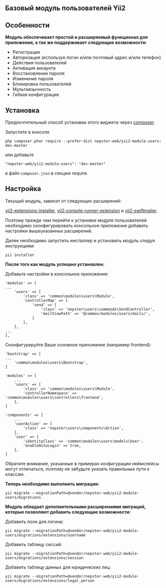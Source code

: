 Базовый модуль пользователей Yii2
---------------------------------

## Особенности

**Модуль обеспечивает простой и расширяемый функционал для приложения, а так же поддерживает следующие возможности:**

* Регистрация
* Авторизация (используя логин и/или почтовый адрес и/или телефон)
* Действия пользователей
* Активация аккаунта
* Восстановление пароля
* Изменение пароля
* Блокировка пользователей
* Мультиязычность
* Гибкая конфигурация


## Установка

Предпочтительный способ установки этого виджета через [composer](http://getcomposer.org/download/).

Запустите в консоле

```
php composer.phar require --prefer-dist nepster-web/yii2-module-users: dev-master
```

или добавьте

```
"nepster-web/yii2-module-users": "dev-master"
```

в файл `composer.json` в секцию require.


## Настройка

Текущий модуль, зависит от следующих расширений:

 [yii2-extensions-installer](https://github.com/nepster-web/yii2-extensions-installer),
 [yii2-console-runner-extension](https://github.com/vova07/yii2-console-runner-extension) и
 [yii2-swiftmailer](https://github.com/yiisoft/yii2-swiftmailer). 


Поэтому прежде чем перейти к установке модуля пользователей необходимо сконфигурировать консольное приложение добавить настройки вышеуказанных расширений.


Далее необходимо запустить инсталлер и установить модуль следуя инструкциям:

```
yii installer
```

**После того как модуль успешно установлен:**

Добавьте настройки в консольное приложение:
```
'modules' => [
...
    'users' => [
        'class' => 'common\modules\users\Module',
        'controllerMap' => [
            'send' => [
                'class' => 'nepster\users\commands\SendController',
                'mailViewPath' => '@common/modules/users/mails/',
            ]
        ],
    ],
...
],
```

Сконфигурируйте Ваше основное приложение (например frontend):

```
'bootstrap' => [
...
    'common\modules\users\Bootstrap',
]
```

```
'modules' => [
    ...
    'users' => [
        'class' => 'common\modules\users\Module',
        'controllerNamespace' => 'common\modules\users\controllers\frontend',
    ],
]
```

```
'components' => [
    ...
    'userAction' => [
        'class' => 'nepster\users\components\Action',
    ],
    'user' => [
        'identityClass' => 'common\modules\users\models\User',
        'enableAutoLogin' => true,
    ],
]
```

Обратите внимание, указанные в примерах конфигурации неймспейсы могут отличаться, поэтому не забудьте указать правильные пути к классам.


**Теперь необходимо выполнить миграции:**

```
yii migrate --migrationPath=@vendor/nepster-web/yii2-module-users/migrations
```

**Модуль обладает дополнительными расширениями миграций, которые позволяют добавить следующие возможности:**

Добавить поле для логина:
```
yii migrate --migrationPath=@vendor/nepster-web/yii2-module-users/migrations/extensions/username
```

Добавить таблицу сессий:
```
yii migrate --migrationPath=@vendor/nepster-web/yii2-module-users/migrations/extensions/session
```

Добавить таблицу данных для юридических лиц:
```
yii migrate --migrationPath=@vendor/nepster-web/yii2-module-users/migrations/extensions/legal_person
```